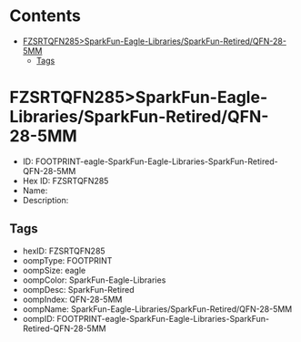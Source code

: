 



Contents
========

* [FZSRTQFN285>SparkFun-Eagle-Libraries/SparkFun-Retired/QFN-28-5MM](#fzsrtqfn285sparkfun-eagle-librariessparkfun-retiredqfn-28-5mm)
	* [Tags](#tags)

# FZSRTQFN285>SparkFun-Eagle-Libraries/SparkFun-Retired/QFN-28-5MM

- ID: FOOTPRINT-eagle-SparkFun-Eagle-Libraries-SparkFun-Retired-QFN-28-5MM
- Hex ID: FZSRTQFN285
- Name: 
- Description: 

## Tags

- hexID: FZSRTQFN285
- oompType: FOOTPRINT
- oompSize: eagle
- oompColor: SparkFun-Eagle-Libraries
- oompDesc: SparkFun-Retired
- oompIndex: QFN-28-5MM
- oompName: SparkFun-Eagle-Libraries/SparkFun-Retired/QFN-28-5MM
- oompID: FOOTPRINT-eagle-SparkFun-Eagle-Libraries-SparkFun-Retired-QFN-28-5MM
